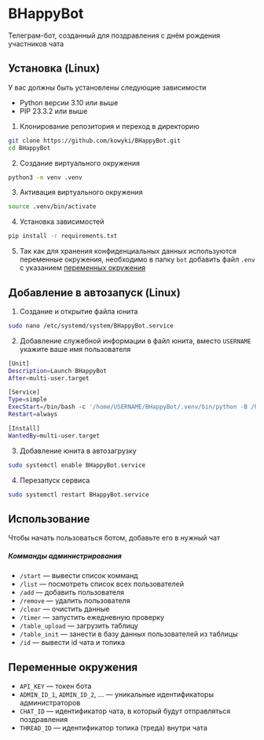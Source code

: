 # BHappyBot
Телеграм-бот, созданный для поздравления с днём рождения участников чата
## Установка (Linux)
У вас должны быть установлены следующие зависимости
- Python версии 3.10 или выше
- PIP 23.3.2 или выше

1. Клонирование репозитория и переход в директорию
```sh
git clone https://github.com/kowyki/BHappyBot.git
cd BHappyBot
```
2. Создание виртуального окружения
```sh
python3 -m venv .venv
```
3. Активация виртуального окружения
```sh
source .venv/bin/activate
```
4. Установка зависимостей
```sh
pip install -r requirements.txt
```
5. Так как для хранения конфиденциальных данных используются переменные окружения, необходимо в папку `bot` добавить файл `.env` с указанием [переменных окружения](https://github.com/kowyki/BHappyBot#переменные-окружения)
## Добавление в автозапуск (Linux)
1. Создание и открытие файла юнита
```sh
sudo nano /etc/systemd/system/BHappyBot.service
``` 
2. Добавление служебной информации в файл юнита, вместо `USERNAME` укажите ваше имя пользователя
```sh
[Unit]
Description=Launch BHappyBot
After=multi-user.target

[Service]
Type=simple
ExecStart=/bin/bash -c '/home/USERNAME/BHappyBot/.venv/bin/python -B /home/USERNAME/BHappyBot/run.py'
Restart=always

[Install]
WantedBy=multi-user.target
```
3. Добавление юнита в автозагрузку
```sh 
sudo systemctl enable BHappyBot.service
``` 
4. Перезапуск сервиса
```sh
sudo systemctl restart BHappyBot.service
```
## Использование
Чтобы начать пользоваться ботом, добавьте его в нужный чат
##### Комманды администрирования
- `/start` — вывести список комманд 
- `/list` — посмотреть список всех пользователей
- `/add` — добавить пользователя
- `/remove` — удалить пользователя
- `/clear` — очистить данные
- `/timer` — запустить ежедневную проверку
- `/table_upload` — загрузить таблицу
- `/table_init` —  занести в базу данных пользователей из таблицы
- `/id` — вывести id чата и топика
## Переменные окружения
- `API_KEY` — токен бота
- `ADMIN_ID_1`, `ADMIN_ID_2`, ... — уникальные идентификаторы администраторов
- `CHAT_ID` — идентификатор чата, в который будут отправляться поздравления
- `THREAD_ID` — идентификатор топика (треда) внутри чата